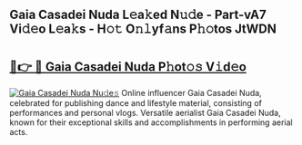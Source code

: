 ## Gaia Casadei Nuda L𝚎a𝚔ed N𝚞𝚍e - Part-vA7 Vi𝚍𝚎o L𝚎a𝚔s - H𝚘𝚝 O𝚗𝚕yf𝚊ns P𝚑𝚘tos JtWDN

# <h2><a href="http://kf13ct.oniu.top/?m=Gaia+Casadei+Nuda">🔗👉 🔴 Gaia Casadei Nuda P𝚑ot𝚘𝚜 V𝚒d𝚎o</a></h2>

[![Gaia Casadei Nuda Nu𝚍e𝚜](https://i.imgur.com/0qMVB7G.gif)](http://kf13ct.oniu.top/?m=Gaia+Casadei+Nuda)
Online influencer Gaia Casadei Nuda, celebrated for publishing dance and lifestyle material, consisting of performances and personal vlogs. Versatile aerialist Gaia Casadei Nuda, known for their exceptional skills and accomplishments in performing aerial acts.  
